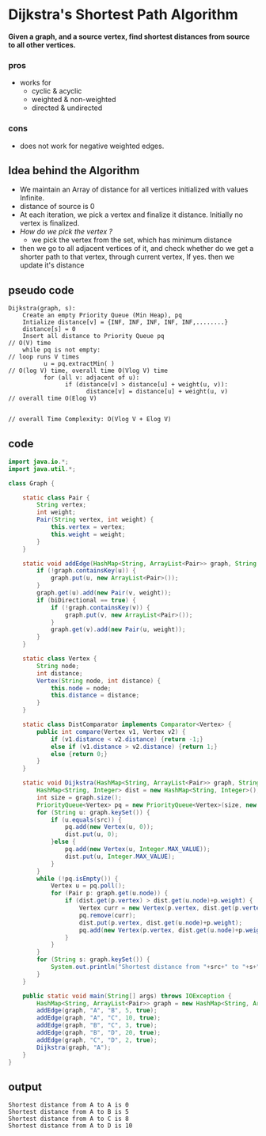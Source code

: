 # Dijkstra's Shortest Path Algorithm
**Given a graph, and a source vertex, find shortest distances from source to all other vertices.**

### pros
 - works for
    - cyclic & acyclic
    - weighted & non-weighted
    - directed & undirected
 
### cons
 - does not work for negative weighted edges.
 
## Idea behind the Algorithm
 - We maintain an Array of distance for all vertices initialized with values Infinite.
 - distance of source is 0
 - At each iteration, we pick a vertex and finalize it distance. Initially no vertex is finalized.
 - *How do we pick the vertex ?*
    - we pick the vertex from the set, which has minimum distance
 - then we go to all adjacent vertices of it, and check whether do we get a shorter path to that vertex, through current vertex, If yes. then we update it's distance
 
## pseudo code
```
Dijkstra(graph, s):
    Create an empty Priority Queue (Min Heap), pq
    Intialize distance[v] = {INF, INF, INF, INF, INF,........}
    distance[s] = 0
    Insert all distance to Priority Queue pq                           // O(V) time
    while pq is not empty:                                             // loop runs V times
          u = pq.extractMin( )                                         // O(log V) time, overall time O(Vlog V) time
          for (all v: adjacent of u):
                if (distance[v] > distance[u] + weight(u, v)):
                      distance[v] = distance[u] + weight(u, v)         // overall time O(Elog V)
                                  
                                                                       // overall Time Complexity: O(Vlog V + Elog V)
```

## code
```java
import java.io.*;
import java.util.*;

class Graph {

	static class Pair {
		String vertex;
		int weight;
		Pair(String vertex, int weight) {
			this.vertex = vertex;
			this.weight = weight;
		}
	}

	static void addEdge(HashMap<String, ArrayList<Pair>> graph, String u, String v, int weight, boolean biDirectional) {
		if (!graph.containsKey(u)) {
			graph.put(u, new ArrayList<Pair>());
		}
		graph.get(u).add(new Pair(v, weight));
		if (biDirectional == true) {
			if (!graph.containsKey(v)) {
				graph.put(v, new ArrayList<Pair>());
			}
			graph.get(v).add(new Pair(u, weight));
		}
	}

	static class Vertex {
		String node;
		int distance;
		Vertex(String node, int distance) {
			this.node = node;
			this.distance = distance;
		}
	}

	static class DistComparator implements Comparator<Vertex> {
		public int compare(Vertex v1, Vertex v2) {
			if (v1.distance < v2.distance) {return -1;}
			else if (v1.distance > v2.distance) {return 1;}
			else {return 0;}
		}
	}

	static void Dijkstra(HashMap<String, ArrayList<Pair>> graph, String src) {
		HashMap<String, Integer> dist = new HashMap<String, Integer>();
		int size = graph.size();
		PriorityQueue<Vertex> pq = new PriorityQueue<Vertex>(size, new DistComparator());
		for (String u: graph.keySet()) {
			if (u.equals(src)) {
				pq.add(new Vertex(u, 0));
				dist.put(u, 0);
			}else {
				pq.add(new Vertex(u, Integer.MAX_VALUE));
				dist.put(u, Integer.MAX_VALUE);
			}
		}
		while (!pq.isEmpty()) {
			Vertex u = pq.poll();
			for (Pair p: graph.get(u.node)) {
				if (dist.get(p.vertex) > dist.get(u.node)+p.weight) {
					Vertex curr = new Vertex(p.vertex, dist.get(p.vertex));
					pq.remove(curr);
					dist.put(p.vertex, dist.get(u.node)+p.weight);
					pq.add(new Vertex(p.vertex, dist.get(u.node)+p.weight));
				}
			}
		}
		for (String s: graph.keySet()) {
			System.out.println("Shortest distance from "+src+" to "+s+" is "+dist.get(s));
		}
	} 

	public static void main(String[] args) throws IOException {
		HashMap<String, ArrayList<Pair>> graph = new HashMap<String, ArrayList<Pair>>();
		addEdge(graph, "A", "B", 5, true);
		addEdge(graph, "A", "C", 10, true);
		addEdge(graph, "B", "C", 3, true);
		addEdge(graph, "B", "D", 20, true);
		addEdge(graph, "C", "D", 2, true);
		Dijkstra(graph, "A");
	}
}
```

## output
```
Shortest distance from A to A is 0
Shortest distance from A to B is 5
Shortest distance from A to C is 8
Shortest distance from A to D is 10
```
